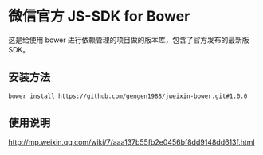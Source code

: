 # 微信官方 JS-SDK for Bower

这是给使用 bower 进行依赖管理的项目做的版本库，包含了官方发布的最新版 SDK。

## 安装方法

```bash
bower install https://github.com/gengen1988/jweixin-bower.git#1.0.0
```

## 使用说明

http://mp.weixin.qq.com/wiki/7/aaa137b55fb2e0456bf8dd9148dd613f.html
